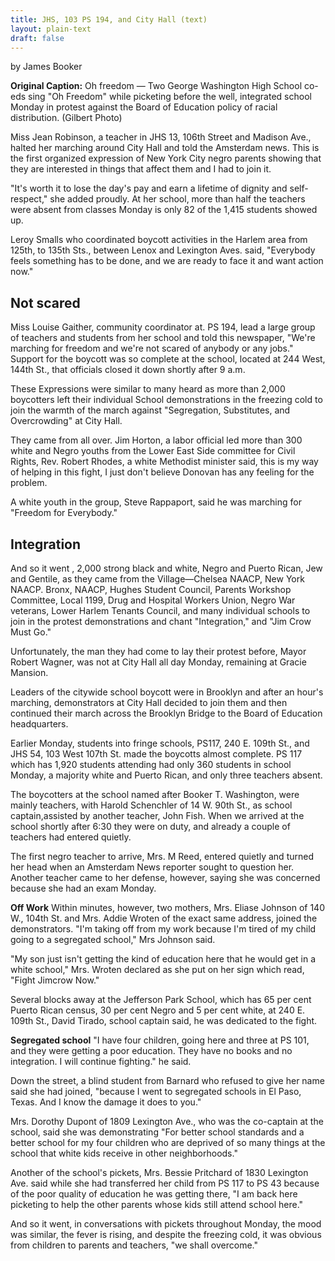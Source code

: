 ```yaml
---
title: JHS, 103 PS 194, and City Hall (text)
layout: plain-text
draft: false
---
```


by James Booker

**Original Caption:** Oh freedom — Two George Washington High School co-eds sing "Oh Freedom" while picketing before the well, integrated school Monday in protest against the Board of Education policy of racial distribution. (Gilbert Photo)

Miss Jean Robinson, a teacher in JHS 13, 106th Street and Madison Ave., halted her marching around City Hall and told the Amsterdam news. This is the first organized expression of New York City negro parents showing that they are interested in things that affect them and I had to join it.

"It's worth it to lose the day's pay and earn a lifetime of dignity and self-respect," she added proudly. At her school, more than half the teachers were absent from classes Monday is only 82 of the 1,415 students showed up.

Leroy Smalls who coordinated boycott activities in the Harlem area from 125th, to 135th Sts., between Lenox and Lexington Aves. said, "Everybody feels something has to be done, and we are ready to face it and want action now."

## Not scared

Miss Louise Gaither, community coordinator at. PS 194, lead a large group of teachers and students from her school and told this newspaper, "We're marching for freedom and we're not scared of anybody or any jobs." Support for the boycott was so complete at the school, located at 244 West, 144th St., that officials closed it down shortly after 9 a.m.

These Expressions were similar to many heard as more than 2,000 boycotters left their individual School demonstrations in the freezing cold to join the warmth of the march against "Segregation, Substitutes, and Overcrowding" at City Hall.

They came from all over. Jim Horton, a labor official led more than 300 white and Negro youths from the Lower East Side committee for Civil Rights, Rev. Robert Rhodes, a white Methodist minister said, this is my way of helping in this fight, I just don't believe Donovan has any feeling for the problem.

A white youth in the group, Steve Rappaport, said he was marching for "Freedom for Everybody."

## Integration

And so it went , 2,000 strong black and white, Negro and Puerto Rican, Jew and Gentile, as they came from the Village—Chelsea NAACP, New York NAACP. Bronx, NAACP, Hughes Student Council, Parents Workshop Committee, Local 1199, Drug and Hospital Workers Union, Negro War veterans, Lower Harlem Tenants Council, and many individual schools to join in the protest demonstrations and chant "Integration," and "Jim Crow Must Go."

Unfortunately, the man they had come to lay their protest before, Mayor Robert Wagner, was not at City Hall all day Monday, remaining at Gracie Mansion.

Leaders of the citywide school boycott were in Brooklyn and after an hour's marching, demonstrators at City Hall decided to join them and then continued their march across the Brooklyn Bridge to the Board of Education headquarters.

Earlier Monday, students into fringe schools, PS117, 240 E. 109th St., and JHS 54, 103 West 107th St. made the boycotts almost complete. PS 117 which has 1,920 students attending had only 360 students in school Monday, a majority white and Puerto Rican, and only three teachers absent.

The boycotters at the school named after Booker T. Washington, were mainly teachers, with Harold Schenchler of 14 W. 90th St., as school captain,assisted by another teacher, John Fish. When we arrived at the school shortly after 6:30 they were on duty, and already a couple of teachers had entered quietly.

The first negro teacher to arrive, Mrs. M Reed, entered quietly and turned her head when an Amsterdam News reporter sought to question her. Another teacher came to her defense, however, saying she was concerned because she had an exam Monday.

**Off Work**
Within minutes, however, two mothers, Mrs. Eliase Johnson of 140 W., 104th St. and Mrs. Addie Wroten of the exact same address, joined the demonstrators. "I'm taking off from my work because I'm tired of my child going to a segregated school," Mrs Johnson said.

"My son just isn't getting the kind of education here that he would get in a white school," Mrs. Wroten declared as she put on her sign which read, "Fight Jimcrow Now."

Several blocks away at the Jefferson Park School, which has 65 per cent Puerto Rican census, 30 per cent Negro and 5 per cent white, at 240 E. 109th St., David Tirado, school captain said, he was dedicated to the fight.

**Segregated school**
"I have four children, going here and three at PS 101, and they were getting a poor education. They have no books and no integration. I will continue fighting." he said.

Down the street, a blind student from Barnard who refused to give her name said she had joined, "because I went to segregated schools in El Paso, Texas. And I know the damage it does to you."

Mrs. Dorothy Dupont of 1809 Lexington Ave., who was the co-captain at the school, said she was demonstrating "For better school standards and a better school for my four children who are deprived of so many things at the school that white kids receive in other neighborhoods."

Another of the school's pickets, Mrs. Bessie Pritchard of 1830 Lexington Ave. said while she had transferred her child from PS 117 to PS 43 because of the poor quality of education he was getting there, "I am back here picketing to help the other parents whose kids still attend school here."

And so it went, in conversations with pickets throughout Monday, the mood was similar, the fever is rising, and despite the freezing cold, it was obvious from children to parents and teachers, "we shall overcome."
